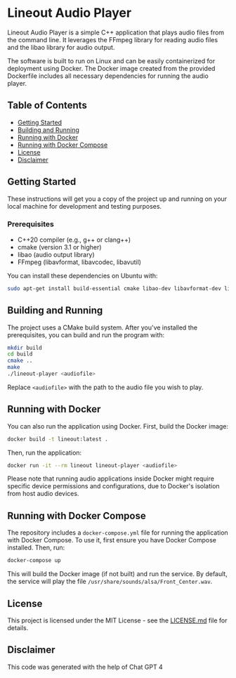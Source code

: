 # Lineout Audio Player

Lineout Audio Player is a simple C++ application that plays audio files from the command line. It leverages the FFmpeg library for reading audio files and the libao library for audio output.

The software is built to run on Linux and can be easily containerized for deployment using Docker. The Docker image created from the provided Dockerfile includes all necessary dependencies for running the audio player.

## Table of Contents

- [Getting Started](#getting-started)
- [Building and Running](#building-and-running)
- [Running with Docker](#running-with-docker)
- [Running with Docker Compose](#running-with-docker-compose)
- [License](#license)
- [Disclaimer](#disclaimer)

## Getting Started

These instructions will get you a copy of the project up and running on your local machine for development and testing purposes.

### Prerequisites

- C++20 compiler (e.g., g++ or clang++)
- cmake (version 3.1 or higher)
- libao (audio output library)
- FFmpeg (libavformat, libavcodec, libavutil)

You can install these dependencies on Ubuntu with:

```bash
sudo apt-get install build-essential cmake libao-dev libavformat-dev libavcodec-dev libavutil-dev
```

## Building and Running

The project uses a CMake build system. After you've installed the prerequisites, you can build and run the program with:

```bash
mkdir build
cd build
cmake ..
make
./lineout-player <audiofile>
```

Replace `<audiofile>` with the path to the audio file you wish to play.

## Running with Docker

You can also run the application using Docker. First, build the Docker image:

```bash
docker build -t lineout:latest .
```

Then, run the application:

```bash
docker run -it --rm lineout lineout-player <audiofile>
```

Please note that running audio applications inside Docker might require specific device permissions and configurations, due to Docker's isolation from host audio devices.

## Running with Docker Compose

The repository includes a `docker-compose.yml` file for running the application with Docker Compose. To use it, first ensure you have Docker Compose installed. Then, run:

```bash
docker-compose up
```

This will build the Docker image (if not built) and run the service. By default, the service will play the file `/usr/share/sounds/alsa/Front_Center.wav`.

## License

This project is licensed under the MIT License - see the [LICENSE.md](LICENSE.md) file for details.

## Disclaimer

This code was generated with the help of Chat GPT 4

